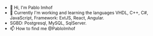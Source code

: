 - 👋 Hi, I'm Pablo Imhof
- 🌱 Currently I'm working and learning the languages VHDL, C++, C#, JavaScript, Framework: ExtJS, React, Angular.
- SGBD: Postgresql, MySQL, SqlServer.
- 📫 How to find me @PabloImhof
